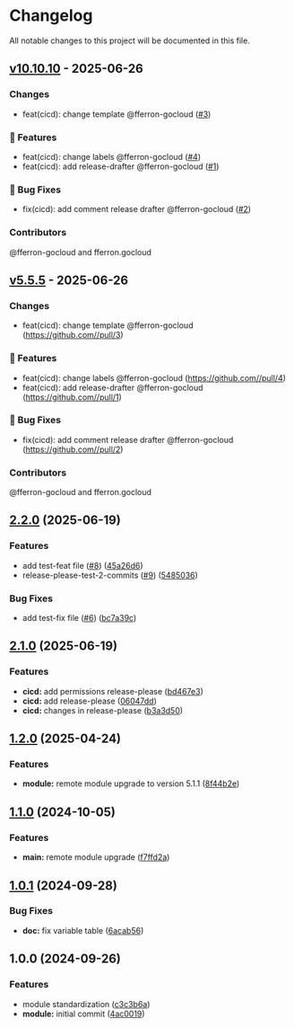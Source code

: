 # Changelog

All notable changes to this project will be documented in this file.

## [v10.10.10](https://github.com/gocloudLa/terraform-aws-first-module/compare/v5.5.5...v10.10.10) - 2025-06-26

### Changes

- feat(cicd): change template @fferron-gocloud ([#3](https://github.com//pull/3))

### 🚀 Features

- feat(cicd): change labels @fferron-gocloud ([#4](https://github.com//pull/4))
- feat(cicd): add release-drafter @fferron-gocloud ([#1](https://github.com//pull/1))

### 🐛 Bug Fixes

- fix(cicd): add comment release drafter @fferron-gocloud ([#2](https://github.com//pull/2))

### Contributors

@fferron-gocloud and fferron.gocloud

## [v5.5.5](https://github.com/gocloudLa/terraform-aws-first-module/compare/v2.2.0...v5.5.5) - 2025-06-26

### Changes

- feat(cicd): change template @fferron-gocloud (https://github.com//pull/3)

### 🚀 Features

- feat(cicd): change labels @fferron-gocloud (https://github.com//pull/4)
- feat(cicd): add release-drafter @fferron-gocloud (https://github.com//pull/1)

### 🐛 Bug Fixes

- fix(cicd): add comment release drafter @fferron-gocloud (https://github.com//pull/2)

### Contributors

@fferron-gocloud and fferron.gocloud

## [2.2.0](https://github.com/gocloudLa/terraform-aws-first-module/compare/v2.1.0...v2.2.0) (2025-06-19)

### Features

* add test-feat file ([#8](https://github.com/gocloudLa/terraform-aws-first-module/issues/8)) ([45a26d6](https://github.com/gocloudLa/terraform-aws-first-module/commit/45a26d6ee4da21418257e3c8a3b20542b882add5))
* release-please-test-2-commits ([#9](https://github.com/gocloudLa/terraform-aws-first-module/issues/9)) ([5485036](https://github.com/gocloudLa/terraform-aws-first-module/commit/54850366d4b0fb8cb5241902df61ac81286c1377))

### Bug Fixes

* add test-fix file ([#6](https://github.com/gocloudLa/terraform-aws-first-module/issues/6)) ([bc7a39c](https://github.com/gocloudLa/terraform-aws-first-module/commit/bc7a39c7ffde272091f8400e336e8dd1fe56f78f))

## [2.1.0](https://github.com/gocloudLa/terraform-aws-first-module/compare/v2.0.0...v2.1.0) (2025-06-19)

### Features

* **cicd:** add permissions release-please ([bd467e3](https://github.com/gocloudLa/terraform-aws-first-module/commit/bd467e3c8902991be68d60f6f6ad75af169ab11e))
* **cicd:** add release-please ([06047dd](https://github.com/gocloudLa/terraform-aws-first-module/commit/06047dd7215780e9e0297219e1641deb070de4f9))
* **cicd:** changes in release-please ([b3a3d50](https://github.com/gocloudLa/terraform-aws-first-module/commit/b3a3d50e5481b8a3a94522511eea481a17e01391))

## [1.2.0](https://gitlab.com/espinlabs/gocloud/infrastructure-engine/global-modules/foundation/modules/aws/wrapper_acm/compare/v1.1.0...v1.2.0) (2025-04-24)

### Features

* **module:** remote module upgrade to version 5.1.1 ([8f44b2e](https://gitlab.com/espinlabs/gocloud/infrastructure-engine/global-modules/foundation/modules/aws/wrapper_acm/commit/8f44b2e6868aa0b72d537000c88e9cbee85e21e5))

## [1.1.0](https://gitlab.com/espinlabs/gocloud/infrastructure-engine/global-modules/foundation/modules/aws/wrapper_acm/compare/v1.0.1...v1.1.0) (2024-10-05)

### Features

* **main:** remote module upgrade ([f7ffd2a](https://gitlab.com/espinlabs/gocloud/infrastructure-engine/global-modules/foundation/modules/aws/wrapper_acm/commit/f7ffd2a2690e63d17e982e49c2c0f8efe18eafc8))

## [1.0.1](https://gitlab.com/espinlabs/gocloud/infrastructure-engine/global-modules/foundation/modules/aws/wrapper_acm/compare/v1.0.0...v1.0.1) (2024-09-28)

### Bug Fixes

* **doc:** fix variable table ([6acab56](https://gitlab.com/espinlabs/gocloud/infrastructure-engine/global-modules/foundation/modules/aws/wrapper_acm/commit/6acab56174be2f4131c5c60cb1eb56cdc2a85521))

## 1.0.0 (2024-09-26)

### Features

* module standardization ([c3c3b6a](https://gitlab.com/espinlabs/gocloud/infrastructure-engine/global-modules/foundation/modules/aws/wrapper_acm/commit/c3c3b6a5893f28c5d95522c6b2fd23092366abb2))
* **module:** initial commit ([4ac0019](https://gitlab.com/espinlabs/gocloud/infrastructure-engine/global-modules/foundation/modules/aws/wrapper_acm/commit/4ac0019e3d52d9bc4ae49cdf003a930fd77e38b6))
